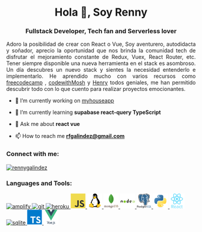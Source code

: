 <h1 align="center">Hola 👋, Soy Renny</h1>
<h3 align="center">Fullstack Developer, Tech fan and Serverless lover</h3>


<div align="justify">
  
Adoro la posibilidad de crear con React o Vue, Soy aventurero, autodidacta y soñador, aprecio la oportunidad que nos brinda la comunidad tech de disfrutar el mejoramiento constante de Redux, Vuex, React Router, etc. Tener siempre disponible una nueva herramienta en el stack es asombroso. Un día descubres un nuevo stack y sientes la necesidad entenderlo e implementarlo.
He aprendido mucho con varios recursos como [freecodecamp](https://www.freecodecamp.org/) , [codewithMosh](https://codewithmosh.com/) y [Henry](https://www.soyhenry.com/) todos geniales, me han permitido descubrir todo con lo que cuento para realizar proyectos emocionantes.
</div>

- 🔭 I’m currently working on [myhouseapp](https://my-house-app-one.vercel.app)

- 🌱 I’m currently learning **supabase react-query TypeScript**

- 💬 Ask me about **react vue**

- 📫 How to reach me **rfgalindez@gmail.com**

<h3 align="left">Connect with me:</h3>
<p align="left">
<a href="https://linkedin.com/in/rennygalindez" target="blank"><img align="center" src="https://raw.githubusercontent.com/rahuldkjain/github-profile-readme-generator/master/src/images/icons/Social/linked-in-alt.svg" alt="rennygalindez" height="30" width="40" /></a>
</p>

<h3 align="left">Languages and Tools:</h3>
<p align="left"> <a href="https://aws.amazon.com/amplify/" target="_blank"> <img src="https://docs.amplify.aws/assets/logo-dark.svg" alt="amplify" width="40" height="40"/> </a> <a href="https://git-scm.com/" target="_blank"> <img src="https://www.vectorlogo.zone/logos/git-scm/git-scm-icon.svg" alt="git" width="40" height="40"/> </a> <a href="https://heroku.com" target="_blank"> <img src="https://www.vectorlogo.zone/logos/heroku/heroku-icon.svg" alt="heroku" width="40" height="40"/> </a> <a href="https://developer.mozilla.org/en-US/docs/Web/JavaScript" target="_blank"> <img src="https://raw.githubusercontent.com/devicons/devicon/master/icons/javascript/javascript-original.svg" alt="javascript" width="40" height="40"/> </a> <a href="https://www.linux.org/" target="_blank"> <img src="https://raw.githubusercontent.com/devicons/devicon/master/icons/linux/linux-original.svg" alt="linux" width="40" height="40"/> </a> <a href="https://www.mongodb.com/" target="_blank"> <img src="https://raw.githubusercontent.com/devicons/devicon/master/icons/mongodb/mongodb-original-wordmark.svg" alt="mongodb" width="40" height="40"/> </a> <a href="https://nodejs.org" target="_blank"> <img src="https://raw.githubusercontent.com/devicons/devicon/master/icons/nodejs/nodejs-original-wordmark.svg" alt="nodejs" width="40" height="40"/> </a> <a href="https://www.postgresql.org" target="_blank"> <img src="https://raw.githubusercontent.com/devicons/devicon/master/icons/postgresql/postgresql-original-wordmark.svg" alt="postgresql" width="40" height="40"/> </a> <a href="https://www.python.org" target="_blank"> <img src="https://raw.githubusercontent.com/devicons/devicon/master/icons/python/python-original.svg" alt="python" width="40" height="40"/> </a> <a href="https://reactjs.org/" target="_blank"> <img src="https://raw.githubusercontent.com/devicons/devicon/master/icons/react/react-original-wordmark.svg" alt="react" width="40" height="40"/> </a> <a href="https://www.sqlite.org/" target="_blank"> <img src="https://www.vectorlogo.zone/logos/sqlite/sqlite-icon.svg" alt="sqlite" width="40" height="40"/> </a> <a href="https://www.typescriptlang.org/" target="_blank"> <img src="https://raw.githubusercontent.com/devicons/devicon/master/icons/typescript/typescript-original.svg" alt="typescript" width="40" height="40"/> </a> <a href="https://vuejs.org/" target="_blank"> <img src="https://raw.githubusercontent.com/devicons/devicon/master/icons/vuejs/vuejs-original-wordmark.svg" alt="vuejs" width="40" height="40"/> </a> </p>






